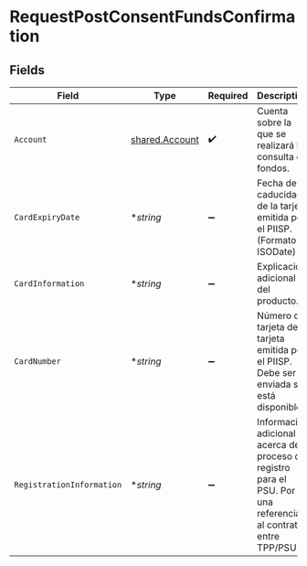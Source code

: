 # RequestPostConsentFundsConfirmation


## Fields

| Field                                                                                                              | Type                                                                                                               | Required                                                                                                           | Description                                                                                                        | Example                                                                                                            |
| ------------------------------------------------------------------------------------------------------------------ | ------------------------------------------------------------------------------------------------------------------ | ------------------------------------------------------------------------------------------------------------------ | ------------------------------------------------------------------------------------------------------------------ | ------------------------------------------------------------------------------------------------------------------ |
| `Account`                                                                                                          | [shared.Account](../../../pkg/models/shared/account.md)                                                            | :heavy_check_mark:                                                                                                 | Cuenta sobre la que se realizará la consulta de fondos.                                                            |                                                                                                                    |
| `CardExpiryDate`                                                                                                   | **string*                                                                                                          | :heavy_minus_sign:                                                                                                 | Fecha de caducidad de la tarjeta emitida por el PIISP. (Formato ISODate)                                           | 2018-05-17                                                                                                         |
| `CardInformation`                                                                                                  | **string*                                                                                                          | :heavy_minus_sign:                                                                                                 | Explicación adicional del producto.                                                                                | Informacion adicional                                                                                              |
| `CardNumber`                                                                                                       | **string*                                                                                                          | :heavy_minus_sign:                                                                                                 | Número de tarjeta de la tarjeta emitida por el PIISP. Debe ser enviada si está disponible.                         | 4548-8100-0000-0001                                                                                                |
| `RegistrationInformation`                                                                                          | **string*                                                                                                          | :heavy_minus_sign:                                                                                                 | Información adicional acerca del proceso de registro para el PSU. Por ej. una referencia al contrato entre TPP/PSU | Informacion adicional                                                                                              |